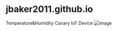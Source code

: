 # jbaker2011.github.io
Temperature&amp;Humidity Canary IoT Device
![image](https://github.com/jbaker2011/jbaker2011.github.io/assets/116909530/03c6fc99-8e98-4979-8fd2-c06b61909065)
